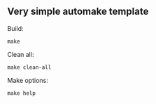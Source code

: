 Very simple automake template
-----------------------------

Build:

    make

Clean all:

    make clean-all

Make options:

    make help
